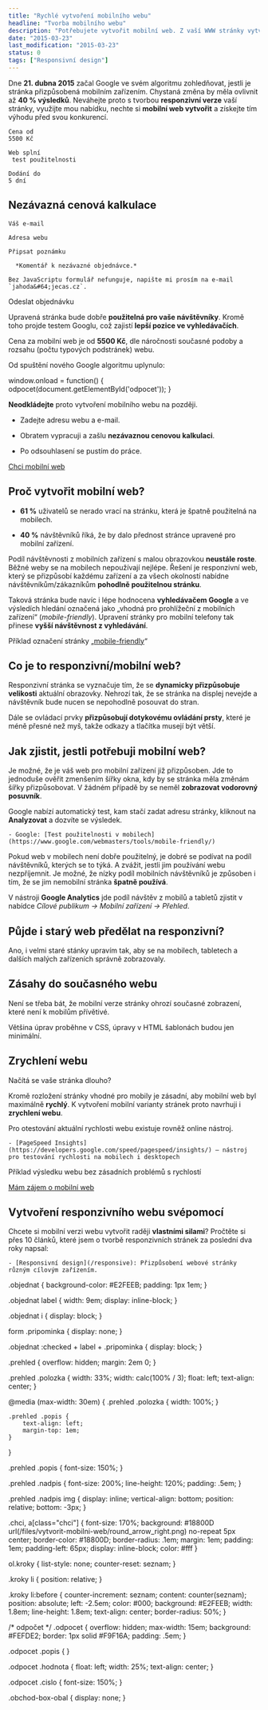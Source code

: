 ```yaml
---
title: "Rychlé vytvoření mobilního webu"
headline: "Tvorba mobilního webu"
description: "Potřebujete vytvořit mobilní web. Z vaší WWW stránky vytvořím responsivní variantu za výhodnou cenu."
date: "2015-03-23"
last_modification: "2015-03-23"
status: 0
tags: ["Responsivní design"]
---
```


Dne **21. dubna 2015** začal Google ve svém algoritmu zohledňovat, jestli je stránka přizpůsobená mobilním zařízením. Chystaná změna by měla ovlivnit až **40 % výsledků**. Neváhejte proto s tvorbou **responzivní verze** vaší stránky, využijte mou nabídku, nechte si **mobilní web vytvořit** a získejte tím výhodu před svou konkurencí.

    Cena od
    5500 Kč

    Web splní
     test použitelnosti

    Dodání do
    5 dní

  ## Nezávazná cenová kalkulace

    Váš e-mail

    Adresa webu

    Připsat poznámku

      *Komentář k nezávazné objednávce.*

    Bez JavaScriptu formulář nefunguje, napište mi prosím na e-mail `jahoda&#64;jecas.cz`.

  Odeslat objednávku

Upravená stránka bude dobře **použitelná pro vaše návštěvníky**. Kromě toho projde testem Googlu, což zajistí **lepší pozice ve vyhledávačích**.

Cena za mobilní web je od **5500 Kč**, dle náročnosti současné podoby a rozsahu (počtu typových podstránek) webu.

Od spuštění nového Google algoritmu uplynulo:

  window.onload = function() {
    odpocet(document.getElementById('odpocet'));
  }

**Neodkládejte** proto vytvoření mobilního webu na později.

  - Zadejte adresu webu a e-mail.

  - Obratem vypracuji a zašlu **nezávaznou cenovou kalkulaci**.
  
  - Po odsouhlasení se pustím do práce.

[Chci mobilní web](#objednat)

## Proč vytvořit mobilní web?

  - **61 %** uživatelů se nerado vrací na stránku, která je špatně použitelná na mobilech.

  - **40 %** návštěvníků říká, že by dalo přednost stránce upravené pro mobilní zařízení.

Podíl návštěvnosti z mobilních zařízení s malou obrazovkou **neustále roste**. Běžné weby se na mobilech nepoužívají nejlépe. Řešení je responzivní web, který se přizpůsobí každému zařízení a za všech okolností nabídne návštěvníkům/zákazníkům **pohodlně použitelnou stránku**.

Taková stránka bude navíc i lépe hodnocena **vyhledávačem Google** a ve výsledích hledání označená jako „vhodná pro prohlížeční z mobilních zařízení“ (*mobile-friendly*). Upravení stránky pro mobilní telefony tak přinese **vyšší návštěvnost z vyhledávání**.

  Příklad označení stránky „[mobile-friendly](/google-mobile-friendly)“

## Co je to responzivní/mobilní web?

Responzivní stránka se vyznačuje tím, že se **dynamicky přizpůsobuje velikosti** aktuální obrazovky. Nehrozí tak, že se stránka na displej nevejde a návštěvník bude nucen se nepohodlně posouvat do stran.

Dále se ovládací prvky **přizpůsobují dotykovému ovládání prsty**, které je méně přesné než myš, takže odkazy a tlačítka musejí být větší.

## Jak zjistit, jestli potřebuji mobilní web?

Je možné, že je váš web pro mobilní zařízení již přizpůsoben. Jde to jednoduše ověřit zmenšením šířky okna, kdy by se stránka měla změnám šířky přizpůsobovat. V žádném případě by se neměl **zobrazovat vodorovný posuvník**.

Google nabízí automatický test, kam stačí zadat adresu stránky, kliknout na **Analyzovat** a dozvíte se výsledek.

    - Google: [Test použitelnosti v mobilech](https://www.google.com/webmasters/tools/mobile-friendly/)

Pokud web v mobilech není dobře použitelný, je dobré se podívat na podíl návštěvníků, kterých se to týká. A zvážit, jestli jim používání webu nezpříjemnit. Je možné, že nízky podíl mobilních návštěvníků je způsoben i tím, že se jim nemobilní stránka **špatně používá**.

V nástroji **Google Analytics** jde podíl návštěv z mobilů a tabletů zjistit v nabídce *Cílové publikum → Mobilní zařízení → Přehled*.

## Půjde i starý web předělat na responzivní?

Ano, i velmi staré stánky upravím tak, aby se na mobilech, tabletech a dalších malých zařízeních správně zobrazovaly.

## Zásahy do současného webu

Není se třeba bát, že mobilní verze stránky ohrozí současné zobrazení, které není k mobilům přívětivé.

Většina úprav proběhne v CSS, úpravy v HTML šablonách budou jen minimální.

## Zrychlení webu

Načítá se vaše stránka dlouho?

Kromě rozložení stránky vhodné pro mobily je zásadní, aby mobilní web byl maximálně **rychlý**. K vytvoření mobilní varianty stránek proto navrhuji i **zrychlení webu**.

Pro otestování aktuální rychlosti webu existuje rovněž online nástroj.

    - [PageSpeed Insights](https://developers.google.com/speed/pagespeed/insights/) – nástroj pro testování rychlosti na mobilech i desktopech

  Příklad výsledku webu bez zásadních problémů s rychlostí

[Mám zájem o mobilní web](#objednat)

## Vytvoření responzivního webu svépomocí

Chcete si mobilní verzi webu vytvořit raději **vlastními silami**? Pročtěte si přes 10 článků, které jsem o tvorbě responzivních stránek za poslední dva roky napsal:

    - [Responsivní design](/responsive): Přizpůsobení webové stránky různým cílovým zařízením.

.objednat {
    background-color: #E2FEEB;
    padding: 1px 1em;
}

.objednat label {
    width: 9em;
    display: inline-block;
}

.objednat i {
    display: block;
}

form .pripominka {
    display: none;
}

.objednat :checked + label + .pripominka {
    display: block;
}

.prehled {
    overflow: hidden;
    margin: 2em 0;
}

.prehled .polozka {
    width: 33%;
    width: calc(100% / 3);
    float: left;
    text-align: center;
}

@media (max-width: 30em) {
    .prehled .polozka {
        width: 100%;
    }

    .prehled .popis {
        text-align: left;
        margin-top: 1em;
    }
}

.prehled .popis {
    font-size: 150%;
}

.prehled .nadpis {
    font-size: 200%;
    line-height: 120%;
    padding: .5em;
}

.prehled .nadpis img {
    display: inline;
    vertical-align: bottom;
    position: relative;
    bottom: -3px;
}

.chci, a[class="chci"] {
    font-size: 170%;
    background: #18800D url(/files/vytvorit-mobilni-web/round_arrow_right.png) no-repeat 5px center;
    border-color: #18800D;
    border-radius: .1em;
    margin: 1em;
    padding: 1em;
    padding-left: 65px;
    display: inline-block;
    color: #fff
}

ol.kroky {
    list-style: none;
    counter-reset: seznam;
}

.kroky li {
    position: relative;
}

.kroky li:before {
    counter-increment: seznam;
    content: counter(seznam);
    position: absolute;
    left: -2.5em;
    color: #000;
    background: #E2FEEB;
    width: 1.8em;
    line-height: 1.8em;
    text-align: center;
    border-radius: 50%;
}

/* odpočet */
.odpocet {
    overflow: hidden;
    max-width: 15em;
    background: #FEFDE2;
    border: 1px solid #F9F16A;
    padding: .5em;
}

.odpocet .popis {
}

.odpocet .hodnota {
    float: left;
    width: 25%;
    text-align: center;
}

.odpocet .cislo {
    font-size: 150%;
}

  .obchod-box-obal {
    display: none;
  }